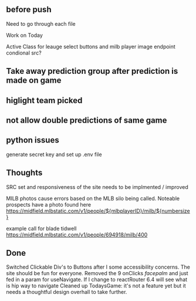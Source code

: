 ## before push 

Need to go through each file

Work on Today 

 Active Class for leauge select buttons and milb player image endpoint condional src?


## Take away prediction group after prediction is made on game 
## higlight team picked 
## not allow double predictions of same game





## python issues
generate secret key and set up .env file







## Thoughts

SRC set and responsiveness of the site needs to be implmented / improved

MILB photos cause errors based on the MLB silo being called.
  Noteable prospects have a photo found here
  https://midfield.mlbstatic.com/v1/people/${mlbplayerID}/milb/${numbersize}

example call for blade tidwell
    https://midfield.mlbstatic.com/v1/people/694918/milb/400




## Done
Switched Clickable Div's to Buttons after I some accessibility concerns. The site should be fun for everyone.
Removed the 9 onClicks *facepalm* and just fed in a param for useNavigate. If I change to reactRouter 6.4 will see what is hip way to navigate
Cleaned up TodaysGame: it's not a feature yet but it needs a thoughtful design overhall to take further. 